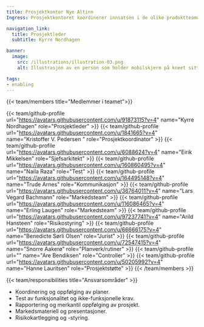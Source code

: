 ```yaml
---
title: Prosjektkontor Nye Altinn
Ingress: Prosjektkontoret koordinerer innsatsen i de ulike produktteamene for å sikre at nødvendig funksjonalitet leveres slik at Altinn II kan avvikles innen juni 2026. De følger også opp og informerer tjenesteeiere og leverandører av sluttbrukersystemer slik at funksjonaliteten blir kjent og tas i bruk, og sørger for god gjennomføring av prosjektet med overgang til nye Altinn.

navigation_link:
  title: Prosjektleder
  subtitle: Kyrre Nordhagen

banner:
  image:
    src: /illustrations/illustration-03.png
    alt: Illustrasjon av en person som holder mobilskjerm på kneet sitt

tags:
- enabling
---
```


{{< team/members title="Medlemmer i teamet">}}

{{< team/github-profile url="https://avatars.githubusercontent.com/u/91873115?v=4" name="Kyrre Nordhagen" role="Prosjektleder" >}}
{{< team/github-profile url="https://avatars.githubusercontent.com/u/1841665?v=4" name="Kristoffer V. Pedersen " role="Prosjektkoordinator" >}}
{{< team/github-profile url="https://avatars.githubusercontent.com/u/6088624?v=4" name="Eirik Mikkelsen" role="Sjefsarkitekt" >}}
{{< team/github-profile url="https://avatars.githubusercontent.com/u/160860495?v=4" name="Naila Raza" role="Test" >}}
{{< team/github-profile url="https://avatars.githubusercontent.com/u/164495148?v=4" name="Trude Arnes" role="Kommunikasjon" >}}
{{< team/github-profile url="https://avatars.githubusercontent.com/u/36764011?v=4" name="Lars Vegard Bachmann" role="Markedsteam" >}}
{{< team/github-profile url="https://avatars.githubusercontent.com/u/116086465?v=4" name="Erling Laugen" role="Markedsteam" >}}
{{< team/github-profile url="https://avatars.githubusercontent.com/u/97237741?v=4" name="Arild Hansteen" role="Risikostyring" >}}
{{< team/github-profile url="https://avatars.githubusercontent.com/u/66666175?v=4" name="Benedicte Sørli Olsen" role="Jurist" >}}
{{< team/github-profile url="https://avatars.githubusercontent.com/u/72547415?v=4" name="Snorre Aakerø" role="Planverk/rutiner" >}}
{{< team/github-profile url="" name="Are Bendiksen" role="Controller" >}}
{{< team/github-profile url="https://avatars.githubusercontent.com/u/50205992?v=4" name="Hanne Lauritsen" role="Prosjektstøtte" >}}
{{< /team/members >}}

{{< team/responsibilities title="Ansvarsområder" >}}

- Koordinering og oppfølging av planer.
- Test av funksjonalitet og ikke-funksjonelle krav.
- Rapportering og merkantil oppfølging av prosjekt.
- Markedsmateriell og presentasjoner.
- Risikokartlegging og -styring.

